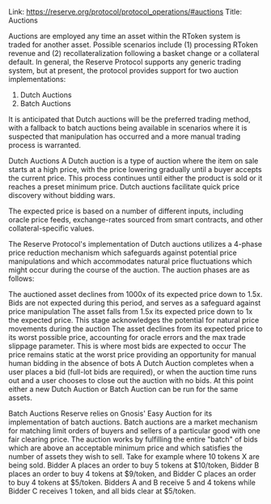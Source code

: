 Link: https://reserve.org/protocol/protocol_operations/#auctions
Title: Auctions

Auctions are employed any time an asset within the RToken system is traded for another asset. Possible scenarios include (1) processing RToken revenue and (2) recollateralization following a basket change or a collateral default. In general, the Reserve Protocol supports any generic trading system, but at present, the protocol provides support for two auction implementations:

1. Dutch Auctions
2. Batch Auctions

It is anticipated that Dutch auctions will be the preferred trading method, with a fallback to batch auctions being available in scenarios where it is suspected that manipulation has occurred and a more manual trading process is warranted.

Dutch Auctions
A Dutch auction is a type of auction where the item on sale starts at a high price, with the price lowering gradually until a buyer accepts the current price. This process continues until either the product is sold or it reaches a preset minimum price. Dutch auctions facilitate quick price discovery without bidding wars.

The expected price is based on a number of different inputs, including oracle price feeds, exchange-rates sourced from smart contracts, and other collateral-specific values.

The Reserve Protocol's implementation of Dutch auctions utilizes a 4-phase price reduction mechanism which safeguards against potential price manipulations and which accommodates natural price fluctuations which might occur during the course of the auction. The auction phases are as follows:

The auctioned asset declines from 1000x of its expected price down to 1.5x. Bids are not expected during this period, and serves as a safeguard against price manipulation
The asset falls from 1.5x its expected price down to 1x the expected price. This stage acknowledges the potential for natural price movements during the auction
The asset declines from its expected price to its worst possible price, accounting for oracle errors and the max trade slippage parameter. This is where most bids are expected to occur
The price remains static at the worst price providing an opportunity for manual human bidding in the absence of bots
A Dutch Auction completes when a user places a bid (full-lot bids are required), or when the auction time runs out and a user chooses to close out the auction with no bids. At this point either a new Dutch Auction or Batch Auction can be run for the same assets.

Batch Auctions
Reserve relies on Gnosis' Easy Auction for its implementation of batch auctions. Batch auctions are a market mechanism for matching limit orders of buyers and sellers of a particular good with one fair clearing price. The auction works by fulfilling the entire "batch" of bids which are above an acceptable minimum price and which satisfies the number of assets they wish to sell. Take for example where 10 tokens X are being sold. Bidder A places an order to buy 5 tokens at $10/token, Bidder B places an order to buy 4 tokens at $9/token, and Bidder C places an order to buy 4 tokens at $5/token. Bidders A and B receive 5 and 4 tokens while Bidder C receives 1 token, and all bids clear at $5/token.
